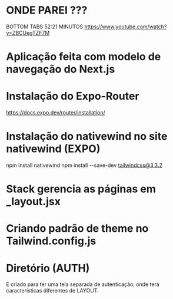 # ONDE PAREI ???
BOTTOM TABS 52:21 MINUTOS
https://www.youtube.com/watch?v=ZBCUegTZF7M



# Aplicação feita com modelo de navegação do Next.js

# Instalação do Expo-Router
https://docs.expo.dev/router/installation/

# Instalação do nativewind no site nativewind (EXPO)
npm install nativewind
npm install --save-dev tailwindcss@3.3.2

# Stack gerencia as páginas em _layout.jsx

# Criando padrão de theme no Tailwind.config.js 

# Diretório (AUTH)
É criado para ter uma tela separada de autenticação,
onde terá características diferentes de LAYOUT.